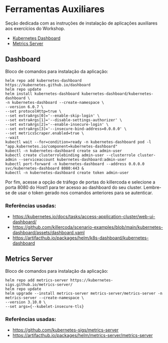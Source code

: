 # Ferramentas Auxiliares

Seção dedicada com as instruções de instalação de aplicações auxiliares aos exercícios do Workshop.

- [Kubernetes Dashboard](#dashboard)
- [Metrics Server](#metrics-server)

## Dashboard

Bloco de comandos para instalação da aplicação:
```
helm repo add kubernetes-dashboard https://kubernetes.github.io/dashboard
helm repo update
helm install kubernetes-dashboard kubernetes-dashboard/kubernetes-dashboard \
-n kubernetes-dashboard --create-namespace \
--version 6.0.7 \
--set protocolHttp=true \
--set extraArgs[0]='--enable-skip-login' \
--set extraArgs[1]='--disable-settings-authorizer' \
--set extraArgs[2]='--enable-insecure-login' \
--set extraArgs[3]='--insecure-bind-address=0.0.0.0' \
--set metricsScraper.enabled=true \
--wait
kubectl wait --for=condition=ready -n kubernetes-dashboard pod -l "app.kubernetes.io/component=kubernetes-dashboard"
kubectl -n kubernetes-dashboard create sa admin-user
kubectl create clusterrolebinding admin-user --clusterrole cluster-admin --serviceaccount kubernetes-dashboard:admin-user
kubectl port-forward -n kubernetes-dashboard --address 0.0.0.0 svc/kubernetes-dashboard 8080:443 &
kubectl -n kubernetes-dashboard create token admin-user
```

Por fim, acesse a opção de tráfego de portas do killercoda e selecione a porta 8080 do Host1 para ter acesso ao dashboard do seu cluster. Lembre-se de usar o token gerado nos comandos anteriores para se autenticar.


### Referências usadas:

- https://kubernetes.io/docs/tasks/access-application-cluster/web-ui-dashboard/
- https://github.com/killercoda/scenario-examples/blob/main/kubernetes-dashboard/assets/dashboard.yaml
- https://artifacthub.io/packages/helm/k8s-dashboard/kubernetes-dashboard

## Metrics Server

Bloco de comandos para instalação da aplicação:


```
helm repo add metrics-server https://kubernetes-sigs.github.io/metrics-server/
helm repo update
helm upgrade --install metrics-server metrics-server/metrics-server -n metrics-server --create-namespace \
--version 3.10.0 \
--set args={--kubelet-insecure-tls}
```

### Referências usadas:

- https://github.com/kubernetes-sigs/metrics-server
- https://artifacthub.io/packages/helm/metrics-server/metrics-server
